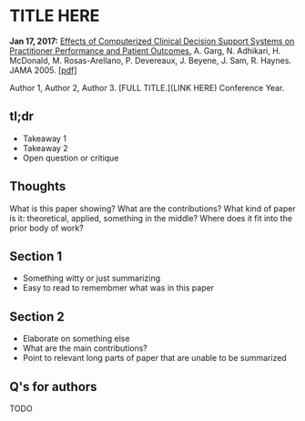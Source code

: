 # TITLE HERE

**Jan 17, 2017:** [Effects of Computerized Clinical Decision Support Systems on Practitioner Performance and Patient Outcomes.](writeups/GargEtAl_jama05.md) A. Garg, N. Adhikari, H. McDonald, M. Rosas-Arellano, P. Devereaux, J. Beyene, J. Sam, R. Haynes. JAMA 2005. [[pdf]](http://citeseerx.ist.psu.edu/viewdoc/download?doi=10.1.1.468.3830&rep=rep1&type=pdf)


Author 1, Author 2, Author 3. [FULL TITLE.](LINK HERE) Conference Year. 

## tl;dr
 - Takeaway 1
 - Takeaway 2
 - Open question or critique

## Thoughts
What is this paper showing? What are the contributions? What kind of paper is it: theoretical, applied, something in the middle? Where does it fit into the prior body of work?

## Section 1
 - Something witty or just summarizing
 - Easy to read to remembmer what was in this paper

## Section 2
 - Elaborate on something else
 - What are the main contributions?
 - Point to relevant long parts of paper that are unable to be summarized


## Q's for authors
TODO